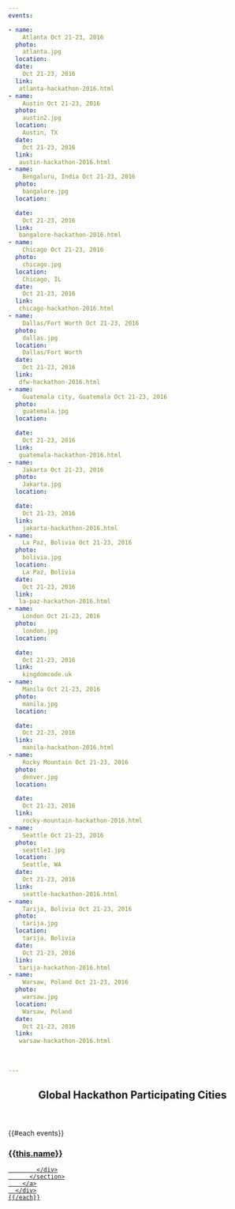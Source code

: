 ```yaml
---
events:

- name:
    Atlanta Oct 21-23, 2016
  photo:
    atlanta.jpg
  location:
  date:
    Oct 21-23, 2016
  link:
   atlanta-hackathon-2016.html       
- name:
    Austin Oct 21-23, 2016 
  photo:
    austin2.jpg
  location:
    Austin, TX
  date:
    Oct 21-23, 2016 
  link:
   austin-hackathon-2016.html     
- name:
    Bengaluru, India Oct 21-23, 2016
  photo:
    bangalore.jpg
  location:

  date:
    Oct 21-23, 2016
  link:
   bangalore-hackathon-2016.html        
- name:
    Chicago Oct 21-23, 2016
  photo:
    chicago.jpg
  location:
    Chicago, IL
  date:
    Oct 21-23, 2016
  link:
   chicago-hackathon-2016.html             
- name:
    Dallas/Fort Worth Oct 21-23, 2016
  photo:
    dallas.jpg
  location:
    Dallas/Fort Worth
  date:
    Oct 21-23, 2016
  link:
   dfw-hackathon-2016.html      
- name:
    Guatemala city, Guatemala Oct 21-23, 2016
  photo:
    guatemala.jpg
  location:

  date:
    Oct 21-23, 2016
  link:
   guatemala-hackathon-2016.html 
- name:
    Jakarta Oct 21-23, 2016
  photo:
    Jakarta.jpg
  location:

  date:
    Oct 21-23, 2016
  link:
    jakarta-hackathon-2016.html    
- name:
    La Paz, Bolivia Oct 21-23, 2016  
  photo:
    bolivia.jpg
  location:
    La Paz, Bolivia
  date:
    Oct 21-23, 2016
  link:
   la-paz-hackathon-2016.html          
- name:
    London Oct 21-23, 2016
  photo:
    london.jpg
  location:

  date:
    Oct 21-23, 2016
  link:
    kingdomcode.uk    
- name:
    Manila Oct 21-23, 2016
  photo:
    manila.jpg
  location:

  date:
    Oct 21-23, 2016
  link:
    manila-hackathon-2016.html        
- name:
    Rocky Mountain Oct 21-23, 2016
  photo:
    denver.jpg
  location:

  date:
    Oct 21-23, 2016 
  link:
    rocky-mountain-hackathon-2016.html    
- name:
    Seattle Oct 21-23, 2016
  photo:
    seattle1.jpg
  location:
    Seattle, WA
  date:
    Oct 21-23, 2016
  link:  
    seattle-hackathon-2016.html     
- name:
    Tarija, Bolivia Oct 21-23, 2016  
  photo:
    tarija.jpg
  location:
    tarija, Bolivia
  date:
    Oct 21-23, 2016
  link:
   tarija-hackathon-2016.html          
- name:
    Warsaw, Poland Oct 21-23, 2016 
  photo:
    warsaw.jpg
  location:
    Warsaw, Poland
  date:
    Oct 21-23, 2016
  link:
   warsaw-hackathon-2016.html      
    
                      
    
---
```



<section class="wrapper style3 container special-alt">
  <header class="major">
    <h2><strong>Global Hackathon Participating Cities</strong></h2>
  </header>
  <div class="row">
    {{#each events}}
      <div class="6u">
        <a href="{{this.link}}">
          <section class="event-image" style="background-image: url({{../assets}}/images/events/{{this.photo}});">
            <div class="image-overlay">
              <h3>{{this.name}}</h3>

            </div>
          </section>
        </a>
      </div>
    {{/each}}
  </div>
<!--
       <footer class="major">
        <ul class="buttons">
          <li><a href="#" class="button">See More</a></li>
        </ul>
      </footer>
      -->
</section>
